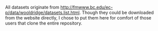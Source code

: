 All datasets originate from http://fmwww.bc.edu/ec-p/data/wooldridge/datasets.list.html.
Though they could be downloaded from the website directly, I chose to put them here for comfort of those users that clone the entire repository.
